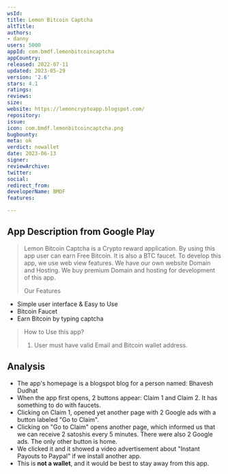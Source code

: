 ```yaml
---
wsId: 
title: Lemon Bitcoin Captcha
altTitle: 
authors:
- danny
users: 5000
appId: com.bmdf.lemonbitcoincaptcha
appCountry: 
released: 2022-07-11
updated: 2023-05-29
version: '2.6'
stars: 4.1
ratings: 
reviews: 
size: 
website: https://lemoncryptoapp.blogspot.com/
repository: 
issue: 
icon: com.bmdf.lemonbitcoincaptcha.png
bugbounty: 
meta: ok
verdict: nowallet
date: 2023-06-13
signer: 
reviewArchive: 
twitter: 
social: 
redirect_from: 
developerName: BMDF
features: 

---
```


## App Description from Google Play 

> Lemon Bitcoin Captcha is a Crypto reward application. By using this app user can earn Free Bitcoin. It is also a BTC faucet. To develop this app, we use web view features. We have our own website Domain and Hosting. We buy premium Domain and hosting for development of this app.
>
> Our Features
- Simple user interface & Easy to Use
- Bitcoin Faucet
- Earn Bitcoin by typing captcha

> How to Use this app?
> 1. User must have valid Email and Bitcoin wallet address.

## Analysis 

- The app's homepage is a blogspot blog for a person named: Bhavesh Dudhat
- When the app first opens, 2 buttons appear: Claim 1 and Claim 2. It has something to do with faucets. 
- Clicking on Claim 1, opened yet another page with 2 Google ads with a button labeled "Go to Claim". 
- Clicking on "Go to Claim" opens another page, which informed us that we can receive 2 satoshis every 5 minutes. There were also 2 Google ads. The only other button is home. 
- We clicked it and it showed a video advertisement about "Instant Payouts to Paypal" if we install another app.
- This is **not a wallet**, and it would be best to stay away from this app.
